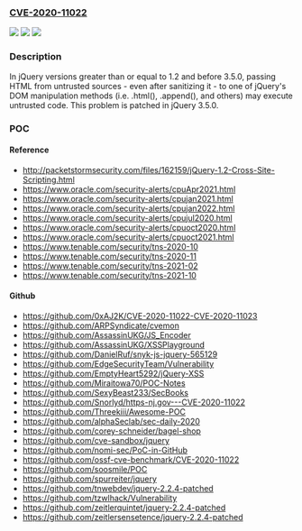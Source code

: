 ### [CVE-2020-11022](https://cve.mitre.org/cgi-bin/cvename.cgi?name=CVE-2020-11022)
![](https://img.shields.io/static/v1?label=Product&message=jQuery&color=blue)
![](https://img.shields.io/static/v1?label=Version&message=n%2Fa&color=blue)
![](https://img.shields.io/static/v1?label=Vulnerability&message=CWE-79%3A%20Improper%20Neutralization%20of%20Input%20During%20Web%20Page%20Generation%20('Cross-site%20Scripting')&color=brighgreen)

### Description

In jQuery versions greater than or equal to 1.2 and before 3.5.0, passing HTML from untrusted sources - even after sanitizing it - to one of jQuery's DOM manipulation methods (i.e. .html(), .append(), and others) may execute untrusted code. This problem is patched in jQuery 3.5.0.

### POC

#### Reference
- http://packetstormsecurity.com/files/162159/jQuery-1.2-Cross-Site-Scripting.html
- https://www.oracle.com/security-alerts/cpuApr2021.html
- https://www.oracle.com/security-alerts/cpujan2021.html
- https://www.oracle.com/security-alerts/cpujan2022.html
- https://www.oracle.com/security-alerts/cpujul2020.html
- https://www.oracle.com/security-alerts/cpuoct2020.html
- https://www.oracle.com/security-alerts/cpuoct2021.html
- https://www.tenable.com/security/tns-2020-10
- https://www.tenable.com/security/tns-2020-11
- https://www.tenable.com/security/tns-2021-02
- https://www.tenable.com/security/tns-2021-10

#### Github
- https://github.com/0xAJ2K/CVE-2020-11022-CVE-2020-11023
- https://github.com/ARPSyndicate/cvemon
- https://github.com/AssassinUKG/JS_Encoder
- https://github.com/AssassinUKG/XSSPlayground
- https://github.com/DanielRuf/snyk-js-jquery-565129
- https://github.com/EdgeSecurityTeam/Vulnerability
- https://github.com/EmptyHeart5292/jQuery-XSS
- https://github.com/Miraitowa70/POC-Notes
- https://github.com/SexyBeast233/SecBooks
- https://github.com/Snorlyd/https-nj.gov---CVE-2020-11022
- https://github.com/Threekiii/Awesome-POC
- https://github.com/alphaSeclab/sec-daily-2020
- https://github.com/corey-schneider/bagel-shop
- https://github.com/cve-sandbox/jquery
- https://github.com/nomi-sec/PoC-in-GitHub
- https://github.com/ossf-cve-benchmark/CVE-2020-11022
- https://github.com/soosmile/POC
- https://github.com/spurreiter/jquery
- https://github.com/tnwebdev/jquery-2.2.4-patched
- https://github.com/tzwlhack/Vulnerability
- https://github.com/zeitlerquintet/jquery-2.2.4-patched
- https://github.com/zeitlersensetence/jquery-2.2.4-patched

